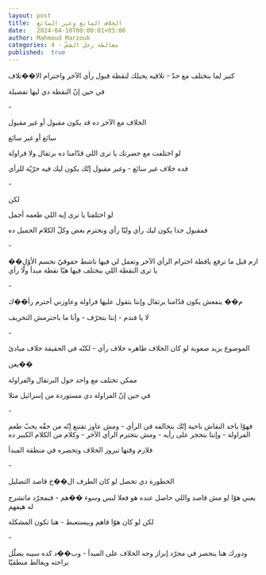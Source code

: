 ```yaml
---
layout: post
title:  الخلاف السائغ وغير السائغ
date:   2024-04-10T00:00:01+03:00
author: Mahmoud Marzouk
categories: 4 - مغالطة رجل القشّ
published:  true
---
```

كتير لما بنختلف مع حدّ - تلاقيه يحيلك لنقطة قبول رأي الآخر واحترام
الا��تلاف

في حين إنّ النقطة دي ليها تفصيلة

\-

الخلاف مع الآخر ده قد يكون مقبول أو غير مقبول

سائغ أو غير سائغ

لو اختلفت مع حضرتك يا ترى اللي قدّامنا ده برتقال ولا فراولة

فده خلاف غير سائغ - وغير مقبول إنّك يكون ليك فيه حرّيّة للرأي

\-

لكن

لو اختلفنا يا ترى إيه اللي طعمه أجمل

فمقبول جدا يكون ليك رأي وليّا رأي ونحترم بعض وكلّ الكلام الجميل
ده

\-

��ازم قبل ما ترفع يافطة احترام الرأي الآخر وتعمل لي فيها ناشط حقوقيّ نحسم
الأوّل يا ترى النقطة اللي بنختلف فيها هيّا نقطة مبدأ ولّا رأي

\-

م�� ينفعش يكون قدّامنا برتقال وإنتا بتقول عليها فراولة وعاوزني أحترم
رأ��ك

لا يا فندم - إنتا بتخرّف - وأنا ما باحترمش التخريف

\-

الموضوع يزيد صعوبة لو كان الخلاف ظاهره خلاف رأي - لكنّه في الحقيقة خلاف
مبادئ

يعن��

ممكن تختلف مع واحد حول البرتقال والفراولة

في حين إنّ الفراولة دي مستوردة من إسرائيل مثلا

\-

فهوّا ياخد النقاش ناحية إنّك بتخالفه في الرأي - ومش عاوز تقتنع إنّه من حقّه
يحبّ طعم الفراولة - وإنتا بتحجر على رأيه - ومش بتحترم الرأي الآخر - وكلام
من الكلام الكبير ده

فلازم وقتها تبروز الخلاف وتحصره في منطقة المبدأ

\-

الخطورة دي تحصل لو كان الطرف ال��خ قاصد التضليل

يعني هوّا لو مش قاصد واللي حاصل عنده هو فعلا لبس وسوء ��هم - فبمجرّد
ماتشرح له هيفهم

لكن لو كان هوّا فاهم وبيستعبط - هنا تكون
المشكلة

\-

ودورك هنا ينحصر في مجرّد إبراز وجه الخلاف على المبدأ - وب��د كده سيبه
يضلّل براحته ويغالط منطقيّا
